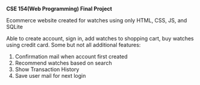 **CSE 154(Web Programming) Final Project**

Ecommerce website created for watches using only HTML, CSS, JS, and SQLite

Able to create account, sign in, add watches to shopping cart, buy watches using credit card.
Some but not all additional features:
1. Confirmation mail when account first created
2. Recommend watches based on search
3. Show Transaction History
4. Save user mail for next login

